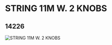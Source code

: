 # STRING 11M W. 2 KNOBS
## 14226
![STRING 11M W. 2 KNOBS](https://lc-www-live-s.legocdn.com/media/bricks/5/2/6096955.jpg)